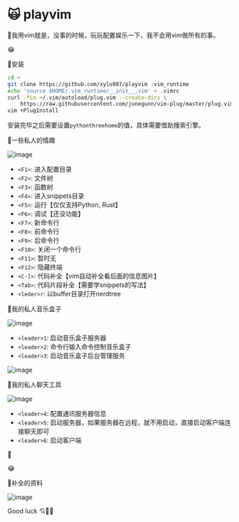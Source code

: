 # :scream_cat: playvim

:bug:我用vim就是，没事的时候，玩玩配置娱乐一下，我不会用vim做所有的事。

:joy:

:bug:安装

```bash
cd ~
git clone https://github.com/xylo987/playvim .vim_runtime
echo 'source $HOME/.vim_runtime/__init__.vim' > .vimrc
curl -fLo ~/.vim/autoload/plug.vim --create-dirs \
    https://raw.githubusercontent.com/junegunn/vim-plug/master/plug.vim
vim +PlugInstall
```

安装完毕之后需要设置`pythonthreehome`的值，具体需要借助搜索引擎。

:bug:一些私人的情趣

![image](https://user-images.githubusercontent.com/111848062/189804977-3cf0bdd1-0a15-4ff9-bc6e-22754fe118b7.png)

* `<F1>`: 进入配置目录
* `<F2>`: 文件树
* `<F3>`: 函数树
* `<F4>`: 进入snippets目录
* `<F5>`: 运行【仅仅支持Python, Rust】
* `<F6>`: 调试【还没功能】
* `<F7>`: 新命令行
* `<F8>`: 前命令行
* `<F9>`: 后命令行
* `<F10>`: 关闭一个命令行
* `<F11>`: 暂时无
* `<F12>`: 隐藏终端
* `<C-]>`: 代码补全【vim自动补全看后面的信息图片】
* `<Tab>`: 代码片段补全【需要学snippets的写法】
* `<leder>r`: 以buffer目录打开nerdtree

:bug:我的私人音乐盒子

![image](https://user-images.githubusercontent.com/111848062/190531667-2fca3bb8-dedc-4f04-a119-3d0ae10bba12.png)

* `<leader>1`: 启动音乐盒子服务器
* `<leader>2`: 命令行输入命令控制音乐盒子
* `<leader>3`: 启动音乐盒子后台管理服务

![image](https://user-images.githubusercontent.com/111848062/190531503-ad9ee5e4-c85b-45da-8222-f0d65b00af47.png)

:bug:我的私人聊天工具

![image](https://user-images.githubusercontent.com/111848062/190949651-058800ba-a6e9-4818-9b59-81d5f24dedd0.png)

* `<leader>4`: 配置通讯服务器信息
* `<leader>5`: 启动服务器，如果服务器在远程，就不用启动，直接启动客户端连接聊天即可
* `<leader>6`: 启动客户端

:bug:

:joy:

:bug:补全的资料

![image](https://pic1.zhimg.com/80/v2-c4091188211694144634a8f11e3799b8_720w.jpg)

Good luck :cupid::corn::strawberry:
